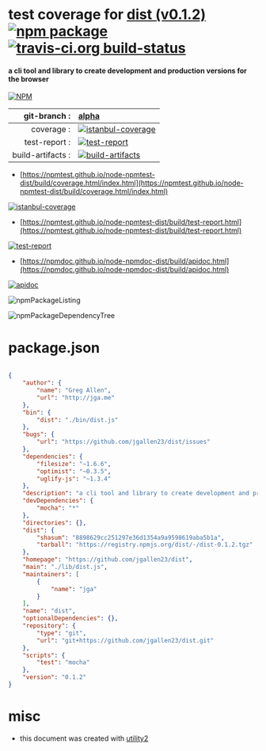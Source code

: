 # test coverage for  [dist (v0.1.2)](https://github.com/jgallen23/dist)  [![npm package](https://img.shields.io/npm/v/npmtest-dist.svg?style=flat-square)](https://www.npmjs.org/package/npmtest-dist) [![travis-ci.org build-status](https://api.travis-ci.org/npmtest/node-npmtest-dist.svg)](https://travis-ci.org/npmtest/node-npmtest-dist)
#### a cli tool and library to create development and production versions for the browser

[![NPM](https://nodei.co/npm/dist.png?downloads=true&downloadRank=true&stars=true)](https://www.npmjs.com/package/dist)

| git-branch : | [alpha](https://github.com/npmtest/node-npmtest-dist/tree/alpha)|
|--:|:--|
| coverage : | [![istanbul-coverage](https://npmtest.github.io/node-npmtest-dist/build/coverage.badge.svg)](https://npmtest.github.io/node-npmtest-dist/build/coverage.html/index.html)|
| test-report : | [![test-report](https://npmtest.github.io/node-npmtest-dist/build/test-report.badge.svg)](https://npmtest.github.io/node-npmtest-dist/build/test-report.html)|
| build-artifacts : | [![build-artifacts](https://npmtest.github.io/node-npmtest-dist/glyphicons_144_folder_open.png)](https://github.com/npmtest/node-npmtest-dist/tree/gh-pages/build)|

- [https://npmtest.github.io/node-npmtest-dist/build/coverage.html/index.html](https://npmtest.github.io/node-npmtest-dist/build/coverage.html/index.html)

[![istanbul-coverage](https://npmtest.github.io/node-npmtest-dist/build/screenCapture.buildCi.browser.%252Ftmp%252Fbuild%252Fcoverage.lib.html.png)](https://npmtest.github.io/node-npmtest-dist/build/coverage.html/index.html)

- [https://npmtest.github.io/node-npmtest-dist/build/test-report.html](https://npmtest.github.io/node-npmtest-dist/build/test-report.html)

[![test-report](https://npmtest.github.io/node-npmtest-dist/build/screenCapture.buildCi.browser.%252Ftmp%252Fbuild%252Ftest-report.html.png)](https://npmtest.github.io/node-npmtest-dist/build/test-report.html)

- [https://npmdoc.github.io/node-npmdoc-dist/build/apidoc.html](https://npmdoc.github.io/node-npmdoc-dist/build/apidoc.html)

[![apidoc](https://npmdoc.github.io/node-npmdoc-dist/build/screenCapture.buildCi.browser.%252Ftmp%252Fbuild%252Fapidoc.html.png)](https://npmdoc.github.io/node-npmdoc-dist/build/apidoc.html)

![npmPackageListing](https://npmtest.github.io/node-npmtest-dist/build/screenCapture.npmPackageListing.svg)

![npmPackageDependencyTree](https://npmtest.github.io/node-npmtest-dist/build/screenCapture.npmPackageDependencyTree.svg)



# package.json

```json

{
    "author": {
        "name": "Greg Allen",
        "url": "http://jga.me"
    },
    "bin": {
        "dist": "./bin/dist.js"
    },
    "bugs": {
        "url": "https://github.com/jgallen23/dist/issues"
    },
    "dependencies": {
        "filesize": "~1.6.6",
        "optimist": "~0.3.5",
        "uglify-js": "~1.3.4"
    },
    "description": "a cli tool and library to create development and production versions for the browser",
    "devDependencies": {
        "mocha": "*"
    },
    "directories": {},
    "dist": {
        "shasum": "8898629cc251297e36d1354a9a9598619aba5b1a",
        "tarball": "https://registry.npmjs.org/dist/-/dist-0.1.2.tgz"
    },
    "homepage": "https://github.com/jgallen23/dist",
    "main": "./lib/dist.js",
    "maintainers": [
        {
            "name": "jga"
        }
    ],
    "name": "dist",
    "optionalDependencies": {},
    "repository": {
        "type": "git",
        "url": "git+https://github.com/jgallen23/dist.git"
    },
    "scripts": {
        "test": "mocha"
    },
    "version": "0.1.2"
}
```



# misc
- this document was created with [utility2](https://github.com/kaizhu256/node-utility2)
